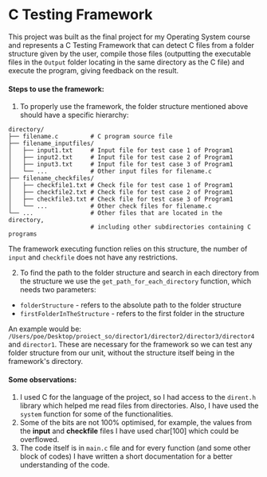 # C Testing Framework

This project was built as the final project for my Operating System course and represents a C Testing Framework that can detect C files from a folder structure given by the user, compile those files (outputting the executable files in the `Output` folder locating in the same directory as the C file) and execute the program, giving feedback on the result.

#### Steps to use the framework:

1. To properly use the framework, the folder structure mentioned above should have a specific hierarchy:

```
directory/
├── filename.c         # C program source file
├── filename_inputfiles/
│   ├── input1.txt     # Input file for test case 1 of Program1
│   ├── input2.txt     # Input file for test case 2 of Program1
│   ├── input3.txt     # Input file for test case 3 of Program1
│   └── ...            # Other input files for filename.c
├── filename_checkfiles/
│   ├── checkfile1.txt # Check file for test case 1 of Program1
│   ├── checkfile2.txt # Check file for test case 2 of Program1
│   ├── checkfile3.txt # Check file for test case 3 of Program1
│   └── ...            # Other check files for filename.c
└── ...                # Other files that are located in the directory,
                       # including other subdirectories containing C programs
```

The framework executing function relies on this structure, the number of `input` and `checkfile` does not have any restrictions.

2. To find the path to the folder structure and search in each directory from the structure we use the `get_path_for_each_directory` function, which needs two parameters:
- `folderStructure` - refers to the absolute path to the folder structure
- `firstFolderInTheStructure` - refers to the first folder in the structure
  
An example would be: `/Users/poe/Desktop/proiect_so/director1/director2/director3/director4` and `director1`. These are necessary for the framework so we can test any folder structure from our unit, without the structure itself being in the framework's directory. 


#### Some observations:

1. I used C for the language of the project, so I had access to the `dirent.h` library which helped me read files from directories. Also, I have used the `system` function for some of the functionalities.
2. Some of the bits are not 100% optimised, for example, the values from the **input** and **checkfile** files I have used char[100] which could be overflowed.
3. The code itself is in `main.c` file and for every function (and some other block of codes) I have written a short documentation for a better understanding of the code.




